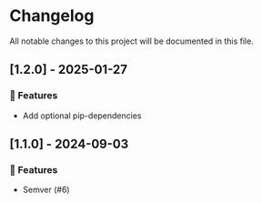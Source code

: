 # Changelog

All notable changes to this project will be documented in this file.

## [1.2.0] - 2025-01-27

### 🚀 Features

- Add optional pip-dependencies

## [1.1.0] - 2024-09-03

### 🚀 Features

- Semver (#6)

<!-- generated by git-cliff -->
